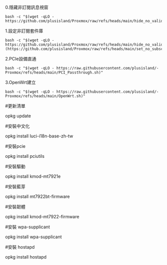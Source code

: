 0.隱藏非訂閱訊息視窗
```
bash -c "$(wget -qLO - https://github.com/plusisland/Proxmox/raw/refs/heads/main/hide_no_valid_subscription.sh)"
```
1.設定非訂閱套件庫
```
bash -c "$(wget -qLO - https://github.com/plusisland/Proxmox/raw/refs/heads/main/hide_no_valid_subscription.sh)](https://github.com/plusisland/Proxmox/raw/refs/heads/main/set_no_subscription_repositories.sh)"
```
2.PCIe設備直通
```
bash -c "$(wget -qLO - https://raw.githubusercontent.com/plusisland/-Proxmox/refs/heads/main/PCI_Passthrough.sh)"
```
3.OpenWrt建立
```
bash -c "$(wget -qLO - https://raw.githubusercontent.com/plusisland/-Proxmox/refs/heads/main/OpenWrt.sh)"
```
#更新清單

opkg update

#安裝中文化

opkg install luci-i18n-base-zh-tw

#安裝pcie

opkg install pciutils

#安裝驅動

opkg install kmod-mt7921e

#安裝藍芽

opkg install mt7922bt-firmware

#安裝韌體

opkg install kmod-mt7922-firmware

#安裝 wpa-supplicant

opkg install wpa-supplicant

#安裝 hostapd

opkg install hostapd
